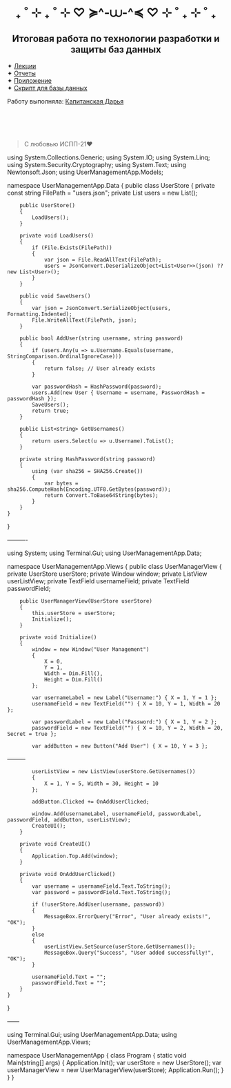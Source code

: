 <h1 align="center">₊ ˚ ⊹ ₊ ˚ ⊹ ♡ ≽^-⩊-^≼ ♡ ⊹ ˚ ₊ ⊹ ˚ ₊</h1>
<h2 align="center">Итоговая работа по технологии разработки и защиты баз данных</h2>

  ✦ <a href="https://github.com/KapDarIA/FinalWork/blob/main/Лекции.docx">Лекции</a><br/>
  ✦ <a href="https://github.com/KapDarIA/FinalWork/blob/main/Отчеты.docx">Отчеты</a><br/>
  ✦ <a href="https://github.com/KapDarIA/FinalWork/blob/main/FinalWork.zip">Приложение</a><br/>
  ✦ <a href="https://github.com/KapDarIA/FinalWork/blob/main/scriptBD.sql">Скрипт для базы данных</a><br/>

Работу выполняла:
<a href="https://github.com/KapDarIA">Капитанская Дарья<a/>
<br/><br/><br/><br/><br/>
  
> С любовью ИСПП-21❤️


using System.Collections.Generic;
using System.IO;
using System.Linq;
using System.Security.Cryptography;
using System.Text;
using Newtonsoft.Json;
using UserManagementApp.Models;

namespace UserManagementApp.Data
{
    public class UserStore
    {
        private const string FilePath = "users.json";
        private List<User> users = new List<User>();

        public UserStore()
        {
            LoadUsers();
        }

        private void LoadUsers()
        {
            if (File.Exists(FilePath))
            {
                var json = File.ReadAllText(FilePath);
                users = JsonConvert.DeserializeObject<List<User>>(json) ?? new List<User>();
            }
        }

        public void SaveUsers()
        {
            var json = JsonConvert.SerializeObject(users, Formatting.Indented);
            File.WriteAllText(FilePath, json);
        }

        public bool AddUser(string username, string password)
        {
            if (users.Any(u => u.Username.Equals(username, StringComparison.OrdinalIgnoreCase)))
            {
                return false; // User already exists
            }

            var passwordHash = HashPassword(password);
            users.Add(new User { Username = username, PasswordHash = passwordHash });
            SaveUsers();
            return true;
        }

        public List<string> GetUsernames()
        {
            return users.Select(u => u.Username).ToList();
        }

        private string HashPassword(string password)
        {
            using (var sha256 = SHA256.Create())
            {
                var bytes = sha256.ComputeHash(Encoding.UTF8.GetBytes(password));
                return Convert.ToBase64String(bytes);
            }
        }
    }
}

———-


using System;
using Terminal.Gui;
using UserManagementApp.Data;

namespace UserManagementApp.Views
{
    public class UserManagerView
    {
        private UserStore userStore;
        private Window window;
        private ListView userListView;
        private TextField usernameField;
        private TextField passwordField;

        public UserManagerView(UserStore userStore)
        {
            this.userStore = userStore;
            Initialize();
        }

        private void Initialize()
        {
            window = new Window("User Management")
            {
                X = 0,
                Y = 1,
                Width = Dim.Fill(),
                Height = Dim.Fill()
            };

            var usernameLabel = new Label("Username:") { X = 1, Y = 1 };
            usernameField = new TextField("") { X = 10, Y = 1, Width = 20 };

            var passwordLabel = new Label("Password:") { X = 1, Y = 2 };
            passwordField = new TextField("") { X = 10, Y = 2, Width = 20, Secret = true };

            var addButton = new Button("Add User") { X = 10, Y = 3 };

———


            userListView = new ListView(userStore.GetUsernames())
            {
                X = 1, Y = 5, Width = 30, Height = 10
            };

            addButton.Clicked += OnAddUserClicked;

            window.Add(usernameLabel, usernameField, passwordLabel, passwordField, addButton, userListView);
            CreateUI();
        }

        private void CreateUI()
        {
            Application.Top.Add(window);
        }

        private void OnAddUserClicked()
        {
            var username = usernameField.Text.ToString();
            var password = passwordField.Text.ToString();

            if (!userStore.AddUser(username, password))
            {
                MessageBox.ErrorQuery("Error", "User already exists!", "OK");
            }
            else
            {
                userListView.SetSource(userStore.GetUsernames());
                MessageBox.Query("Success", "User added successfully!", "OK");
            }
            
            usernameField.Text = "";
            passwordField.Text = "";
        }
    }
}


——

using Terminal.Gui;
using UserManagementApp.Data;
using UserManagementApp.Views;

namespace UserManagementApp
{
    class Program
    {
        static void Main(string[] args)
        {
            Application.Init();
            var userStore = new UserStore();
            var userManagerView = new UserManagerView(userStore);
            Application.Run();
        }
    }
}